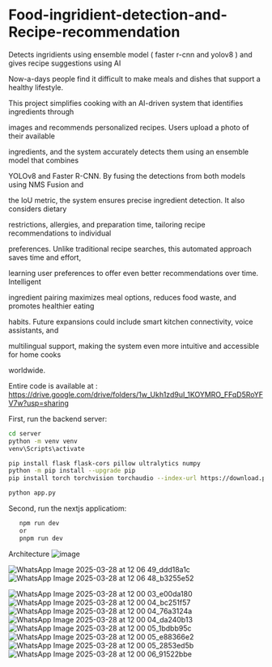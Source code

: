 # Food-ingridient-detection-and-Recipe-recommendation
Detects ingridients using ensemble model ( faster r-cnn and yolov8 ) and gives recipe suggestions using AI


Now-a-days people find it difficult to make meals and dishes that support a healthy lifestyle. 

This project simplifies cooking with an AI-driven system that identifies ingredients through 

images and recommends personalized recipes. Users upload a photo of their available 

ingredients, and the system accurately detects them using an ensemble model that combines 

YOLOv8 and Faster R-CNN. By fusing the detections from both models using NMS Fusion and 

the IoU metric, the system ensures precise ingredient detection. It also considers dietary 

restrictions, allergies, and preparation time, tailoring recipe recommendations to individual 

preferences. Unlike traditional recipe searches, this automated approach saves time and effort, 

learning user preferences to offer even better recommendations over time. Intelligent 

ingredient pairing maximizes meal options, reduces food waste, and promotes healthier eating 

habits. Future expansions could include smart kitchen connectivity, voice assistants, and 

multilingual support, making the system even more intuitive and accessible for home cooks 

worldwide.



Entire code is available at : https://drive.google.com/drive/folders/1w_Ukh1zd9uI_1KOYMRO_FFqD5RoYFV7w?usp=sharing

First, run the backend server:

```bash
cd server
python -m venv venv
venv\Scripts\activate

pip install flask flask-cors pillow ultralytics numpy
python -m pip install --upgrade pip
pip install torch torchvision torchaudio --index-url https://download.pytorch.org/whl/cu121

python app.py
```
Second, run the nextjs applicatiom:

```bash
   npm run dev
   or
   pnpm run dev
```

Architecture
![image](https://github.com/user-attachments/assets/375986cf-4d56-4939-8f9e-5f832eb8f13f)

![WhatsApp Image 2025-03-28 at 12 06 49_ddd18a1c](https://github.com/user-attachments/assets/cf2f452f-3f30-45c7-9b11-a159b7f44bff)
![WhatsApp Image 2025-03-28 at 12 06 48_b3255e52](https://github.com/user-attachments/assets/cd80cf71-9bfe-441f-8bfe-6da5102ed87f)



![WhatsApp Image 2025-03-28 at 12 00 03_e00da180](https://github.com/user-attachments/assets/697e9ebc-c342-4246-85fe-8dca4ff3d4b5)
![WhatsApp Image 2025-03-28 at 12 00 04_bc251f57](https://github.com/user-attachments/assets/6454ae13-482c-4c01-99f1-b026943f81a7)
![WhatsApp Image 2025-03-28 at 12 00 04_76a3124a](https://github.com/user-attachments/assets/1df9357d-d02d-4b97-bb30-ebba0f2e8afb)
![WhatsApp Image 2025-03-28 at 12 00 04_da240b13](https://github.com/user-attachments/assets/b6ed3bc8-2f96-46f6-8e60-6ae93f0c94cf)
![WhatsApp Image 2025-03-28 at 12 00 05_1bdbb95c](https://github.com/user-attachments/assets/ae6c5f4d-2845-41d6-8e68-1726312a9001)
![WhatsApp Image 2025-03-28 at 12 00 05_e88366e2](https://github.com/user-attachments/assets/bc9baecd-e3cc-4439-a216-63e64c93c65c)
![WhatsApp Image 2025-03-28 at 12 00 05_2853ed5b](https://github.com/user-attachments/assets/42ff0e17-cfa1-46f2-80b7-b645e8b610f3)
![WhatsApp Image 2025-03-28 at 12 00 06_91522bbe](https://github.com/user-attachments/assets/661f61a5-3705-4890-b753-5efa17a6e3c3)






